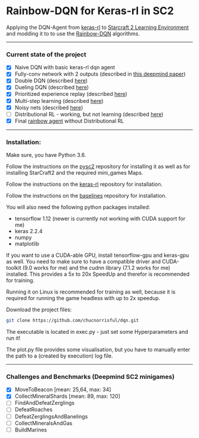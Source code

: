 # Rainbow-DQN for Keras-rl in SC2

Applying the DQN-Agent from [keras-rl](https://github.com/keras-rl/keras-rl) to [Starcraft 2 Learning Environment](https://github.com/deepmind/pysc2) 
and modding it to to use the [Rainbow-DQN](https://arxiv.org/abs/1710.02298) algorithms.

---
### Current state of the project

- [x] Naive DQN with basic keras-rl dqn agent
- [x] Fully-conv network with 2 outputs (described in [this deepmind paper](https://deepmind.com/documents/110/sc2le.pdf))
- [x] Double DQN (described [here](https://www.aaai.org/ocs/index.php/AAAI/AAAI16/paper/viewPaper/12389))
- [x] Dueling DQN (described [here](https://arxiv.org/abs/1511.06581))
- [x] Prioritized experience replay (described [here](https://arxiv.org/abs/1511.05952))
- [x] Multi-step learning (described [here](https://arxiv.org/pdf/1710.02298.pdf))
- [x] Noisy nets (described [here](https://arxiv.org/abs/1706.10295))
- [ ] Distributional RL - working, but not learning (described [here](https://dl.acm.org/citation.cfm?id=3305428))
- [x] Final [rainbow agent](https://arxiv.org/pdf/1710.02298.pdf) without Distributional RL

---
### Installation:

Make sure, you have Python 3.6.

Follow the instructions on the [pysc2](https://github.com/deepmind/pysc2) repository 
for installing it as well as for installing StarCraft2 and the required mini_games Maps.

Follow the instructions on the [keras-rl](https://github.com/keras-rl/keras-rl) repository for installation.

Follow the instructions on the [baselines](https://github.com/openai/baselines) repository for installation.

You will also need the following python packages installed:
- tensorflow 1.12 (newer is currently not working with CUDA support for me)
- keras 2.2.4
- numpy
- matplotlib

If you want to use a CUDA-able GPU, install tensorflow-gpu and keras-gpu as well. You need to make sure to 
have a compatible driver and CUDA-toolkit (9.0 works for me) and the cudnn library (7.1.2 works for me) installed. 
This provides a 5x to 20x SpeedUp and therefor is recommended for training.

Running it on Linux is recommended for training as well, because it is required for running the game headless 
with up to 2x speedup.

Download the project files:
```bash
git clone https://github.com/chucnorrisful/dqn.git
```

The executable is located in exec.py - just set some Hyperparameters and run it!

The plot.py file provides some visualisation, but you have to manually enter the 
path to a (created by execution) log file.


--- 
### Challenges and Benchmarks (Deepmind SC2 minigames)

- [x] MoveToBeacon [mean: 25,64, max: 34]
- [x] CollectMineralShards [mean: 89, max: 120]
- [ ] FindAndDefeatZerglings
- [ ] DefeatRoaches
- [ ] DefeatZerglingsAndBanelings
- [ ] CollectMineralsAndGas
- [ ] BuildMarines
